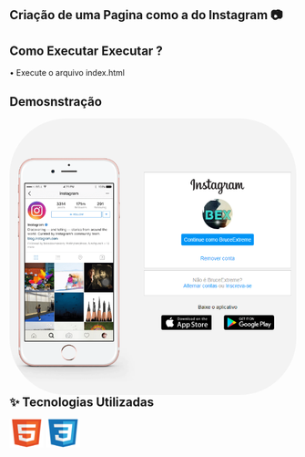 
## Criação de uma Pagina como a do Instagram 📷

## Como Executar Executar ?
<p> • Execute o arquivo index.html </p>


  ## Demosnstração
  <img align="right"  alt="META"  style="border-radius:100px;" src="Instagram.png" /> 
  
  
</div>
  
 ##
 
<div> 
  
  
## ✨ Tecnologias Utilizadas
<div style="display: inline_block">
  <img align="center" alt="Allan-HTML" height="50" width="60" src="https://raw.githubusercontent.com/devicons/devicon/master/icons/html5/html5-original.svg">
  <img align="center" alt="Allan-CSS" height="50" width="60" src="https://raw.githubusercontent.com/devicons/devicon/master/icons/css3/css3-original.svg">
  

  
